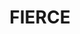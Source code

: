 ---
ee_id_thing: '4405'
site: '1'
type: '2'
inv_num: 2018-017
url: 2018-017-fierce
title: FIERCE
year: '2018'
display_year: '2018'
medium: Inkjet on canvas (x3)
dims: 108 x 36 in
pitch: ''
ps: ''
live_url: ''
related: ''
youtube: ''
related_code: ''
imgs: fierce-2018-017-database-dt--8XvR.jpg
subheading: ''
download: ''
add_credit: ''
commission: ''
layout: things-i-made
---